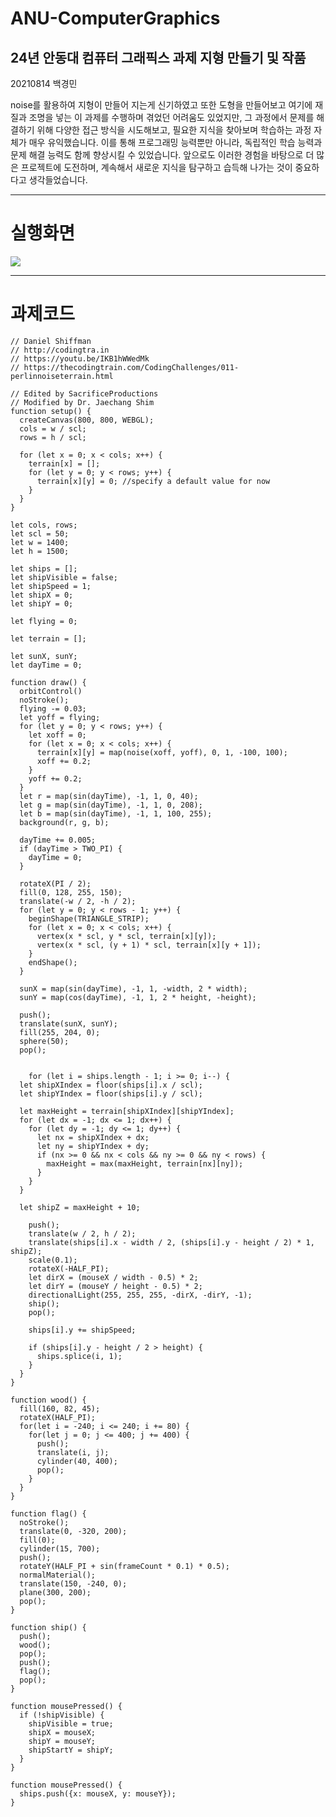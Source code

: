 # ANU-ComputerGraphics
## 24년 안동대 컴퓨터 그래픽스 과제 지형 만들기 및 작품

20210814 백경민

noise를 활용하여 지형이 만들어 지는게 신기하였고 또한 도형을 만들어보고 여기에 재질과 조명을 넣는 이 과제를 수행하며 겪었던 어려움도 있었지만, 그 과정에서 문제를 해결하기 위해 다양한 접근 방식을 시도해보고, 필요한 지식을 찾아보며 학습하는 과정 자체가 매우 유익했습니다. 이를 통해 프로그래밍 능력뿐만 아니라, 독립적인 학습 능력과 문제 해결 능력도 함께 향상시킬 수 있었습니다. 앞으로도 이러한 경험을 바탕으로 더 많은 프로젝트에 도전하며, 계속해서 새로운 지식을 탐구하고 습득해 나가는 것이 중요하다고 생각들었습니다.

------------------------------------------------------------------------------

# 실행화면

<img src="https://github.com/SSODADA/File/assets/80105027/f211dd53-2c40-4da3-8236-a1bae22ab091">

-----------------------------------------------------------------------------
# 과제코드

    // Daniel Shiffman
    // http://codingtra.in
    // https://youtu.be/IKB1hWWedMk
    // https://thecodingtrain.com/CodingChallenges/011-perlinnoiseterrain.html
    
    // Edited by SacrificeProductions
    // Modified by Dr. Jaechang Shim
    function setup() {
      createCanvas(800, 800, WEBGL);
      cols = w / scl;
      rows = h / scl;
    
      for (let x = 0; x < cols; x++) {
        terrain[x] = [];
        for (let y = 0; y < rows; y++) {
          terrain[x][y] = 0; //specify a default value for now
        }
      }
    }
    
    let cols, rows;
    let scl = 50;
    let w = 1400;
    let h = 1500;
    
    let ships = [];
    let shipVisible = false;
    let shipSpeed = 1;
    let shipX = 0;
    let shipY = 0; 
    
    let flying = 0;
    
    let terrain = [];
    
    let sunX, sunY;
    let dayTime = 0; 
    
    function draw() {
      orbitControl()
      noStroke();
      flying -= 0.03;
      let yoff = flying;
      for (let y = 0; y < rows; y++) {
        let xoff = 0;
        for (let x = 0; x < cols; x++) {
          terrain[x][y] = map(noise(xoff, yoff), 0, 1, -100, 100);
          xoff += 0.2;
        }
        yoff += 0.2;
      }
      let r = map(sin(dayTime), -1, 1, 0, 40);
      let g = map(sin(dayTime), -1, 1, 0, 208);
      let b = map(sin(dayTime), -1, 1, 100, 255);
      background(r, g, b);
      
      dayTime += 0.005; 
      if (dayTime > TWO_PI) { 
        dayTime = 0;
      }
      
      rotateX(PI / 2);
      fill(0, 128, 255, 150);
      translate(-w / 2, -h / 2);
      for (let y = 0; y < rows - 1; y++) {
        beginShape(TRIANGLE_STRIP);
        for (let x = 0; x < cols; x++) {
          vertex(x * scl, y * scl, terrain[x][y]);
          vertex(x * scl, (y + 1) * scl, terrain[x][y + 1]);
        }
        endShape();
      }
      
      sunX = map(sin(dayTime), -1, 1, -width, 2 * width);
      sunY = map(cos(dayTime), -1, 1, 2 * height, -height);
      
      push();
      translate(sunX, sunY);
      fill(255, 204, 0);
      sphere(50);
      pop();
      
      
        for (let i = ships.length - 1; i >= 0; i--) {
      let shipXIndex = floor(ships[i].x / scl);
      let shipYIndex = floor(ships[i].y / scl);
    
      let maxHeight = terrain[shipXIndex][shipYIndex];
      for (let dx = -1; dx <= 1; dx++) {
        for (let dy = -1; dy <= 1; dy++) {
          let nx = shipXIndex + dx;
          let ny = shipYIndex + dy;
          if (nx >= 0 && nx < cols && ny >= 0 && ny < rows) {
            maxHeight = max(maxHeight, terrain[nx][ny]);
          }
        }
      }
    
      let shipZ = maxHeight + 10;  
    
        push();
        translate(w / 2, h / 2);
        translate(ships[i].x - width / 2, (ships[i].y - height / 2) * 1, shipZ);
        scale(0.1);
        rotateX(-HALF_PI);
        let dirX = (mouseX / width - 0.5) * 2;
        let dirY = (mouseY / height - 0.5) * 2;
        directionalLight(255, 255, 255, -dirX, -dirY, -1);
        ship();
        pop();
    
        ships[i].y += shipSpeed;
        
        if (ships[i].y - height / 2 > height) {
          ships.splice(i, 1);
        }
      }
    }
    
    function wood() {
      fill(160, 82, 45);
      rotateX(HALF_PI);
      for(let i = -240; i <= 240; i += 80) {
        for(let j = 0; j <= 400; j += 400) {
          push();
          translate(i, j);
          cylinder(40, 400);
          pop();
        }
      }
    }
    
    function flag() {
      noStroke();
      translate(0, -320, 200);
      fill(0); 
      cylinder(15, 700);
      push(); 
      rotateY(HALF_PI + sin(frameCount * 0.1) * 0.5);  
      normalMaterial(); 
      translate(150, -240, 0); 
      plane(300, 200); 
      pop(); 
    }
    
    function ship() {
      push();
      wood();
      pop();
      push();
      flag();
      pop();
    }
    
    function mousePressed() {
      if (!shipVisible) { 
        shipVisible = true;
        shipX = mouseX; 
        shipY = mouseY;
        shipStartY = shipY; 
      }
    }
    
    function mousePressed() {
      ships.push({x: mouseX, y: mouseY});
    }
